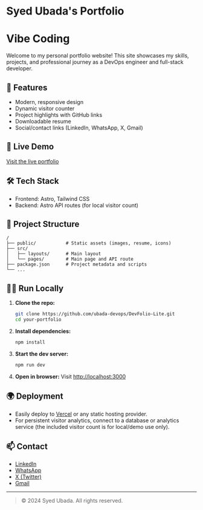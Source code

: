 # Syed Ubada's Portfolio
# Vibe Coding

Welcome to my personal portfolio website! This site showcases my skills, projects, and professional journey as a DevOps engineer and full-stack developer.

## 🌟 Features
- Modern, responsive design
- Dynamic visitor counter
- Project highlights with GitHub links
- Downloadable resume
- Social/contact links (LinkedIn, WhatsApp, X, Gmail)

## 🚀 Live Demo
[Visit the live portfolio](https://devfolio-lite.vercel.app/) <!-- Update with your actual deployed URL -->

## 🛠️ Tech Stack
- Frontend: Astro, Tailwind CSS
- Backend: Astro API routes (for local visitor count)

## 📂 Project Structure
```
/
├── public/           # Static assets (images, resume, icons)
├── src/
│   ├── layouts/      # Main layout
│   └── pages/        # Main page and API route
├── package.json      # Project metadata and scripts
└── ...
```

## 🏃‍♂️ Run Locally
1. **Clone the repo:**
   ```sh
   git clone https://github.com/ubada-devops/DevFolio-Lite.git
   cd your-portfolio
   ```
2. **Install dependencies:**
   ```sh
   npm install
   ```
3. **Start the dev server:**
   ```sh
   npm run dev
   ```
4. **Open in browser:**
   Visit [http://localhost:3000](http://localhost:3000)

## 🌍 Deployment
- Easily deploy to [Vercel](https://vercel.com/) or any static hosting provider.
- For persistent visitor analytics, connect to a database or analytics service (the included visitor count is for local/demo use only).

## 📫 Contact
- [LinkedIn](https://www.linkedin.com/in/ubada-devops/)
- [WhatsApp](https://wa.me/+917483956344)
- [X (Twitter)]([https://x.com/Iamsyedubada](https://x.com/Ubada_DevOps))
- [Gmail](mailto:Ubada.devops@gmail.com)

---

> © 2024 Syed Ubada. All rights reserved.

